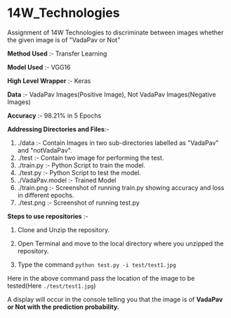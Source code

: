 # 14W_Technologies
Assignment of 14W Technologies to discriminate between images whether the given image is of "VadaPav or Not"


**Method Used** :- Transfer Learning

**Model Used**  :- VGG16

**High Level Wrapper** :- Keras

**Data** :- VadaPav Images(Positive Image), Not VadaPav Images(Negative Images)

**Accuracy** :- 98.21% in 5 Epochs


**Addressing Directories and Files**:-

1. ./data           :- Contain Images in two sub-directories labelled as "VadaPav" and "notVadaPav".
2. ./test           :- Contain two image for performing the test.
3. ./train.py       :- Python Script to train the model.
4. ./test.py        :- Python Script to test the model.
5. ./VadaPav.model  :- Trained Model
6. ./train.png      :- Screenshot of running train.py showing accuracy and loss in different epochs.
7. ./test.png       :- Screenshot of running test.py

**Steps to use repositories** :-

1. Clone and Unzip the repository.

2. Open Terminal and move to the local directory where you unzipped the repository.

3. Type the command ```python test.py -i test/test1.jpg```


Here in the above command pass the location of the image to be tested(Here ```./test/test1.jpg```)

A display will occur in the console telling you that the image is of **VadaPav or Not with the prediction probability.**
